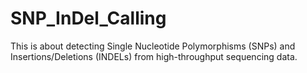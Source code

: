# SNP_InDel_Calling
This is about detecting Single Nucleotide Polymorphisms (SNPs) and Insertions/Deletions (INDELs) from high-throughput sequencing data.
